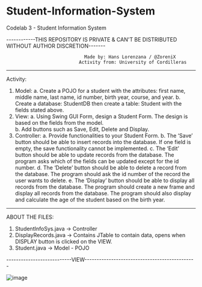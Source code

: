 # Student-Information-System
Codelab  3 - Student Information System

------------THIS REPOSITORY IS PRIVATE & CAN'T BE DISTRIBUTED WITHOUT AUTHOR DISCRETION-------
                                      
                                 Made by: Hans Lorenzana / @ZoreniX
                               Activity from: University of Cordilleras
-----------------------------------------------------------------------------------------------

Activity:


1.	Model: 
  a.	Create a POJO for a student with the attributes: first name, middle name, last name, id number, birth year, course, and year. 
  b.	Create a database: StudentDB then create a table: Student with the fields stated above. 
2.	View: 
  a.	Using Swing GUI Form, design a Student Form. The design is based on the fields from the model.  
  b.	Add buttons such as Save, Edit, Delete and Display.  
3.	Controller: 
  a.	Provide functionalities to your Student Form. 
  b.	The ‘Save’ button should be able to insert records into the database. If one field is empty, the save functionality cannot be implemented. 
  c.	The ‘Edit’ button should be able to update records from the database. The program asks which of the fields can be updated except for the id number. 
  d.	The ‘Delete’ button should be able to delete a record from the database. The program should ask the id number of the record the user wants to delete. 
  e.	The ‘Display’ button should be able to display all records from 
      the database. The program should create a new frame and display all records from the database. The program should also display and calculate the age of the student based         on the birth year. 
      
-----------------------------------------------------------------------------     
 ABOUT THE FILES:
 1. StudentInfoSys.java -> Controller
 2. DisplayRecords.java -> Contains JTable to contain data, opens when DISPLAY button is clicked on the VIEW.
 3. Student.java -> Model - POJO
      
---------------------------VIEW----------------------------------------------

![image](https://user-images.githubusercontent.com/72563196/112358991-cab5c980-8d0b-11eb-905b-4b84c5528395.png)



